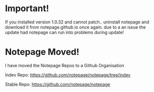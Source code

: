 # Important!
If you installed version 1.0.32 and cannot patch..
uninstall notepage and download it from notepage.github.io once again. due to a an issue the update had notepage can run into problems during update!

# Notepage Moved!
I have moved the Notepage Repos to a Github Organisation

Indev Repo: https://github.com/notepage/notepage/tree/indev

Stable Repo: https://github.com/notepage/notepage
